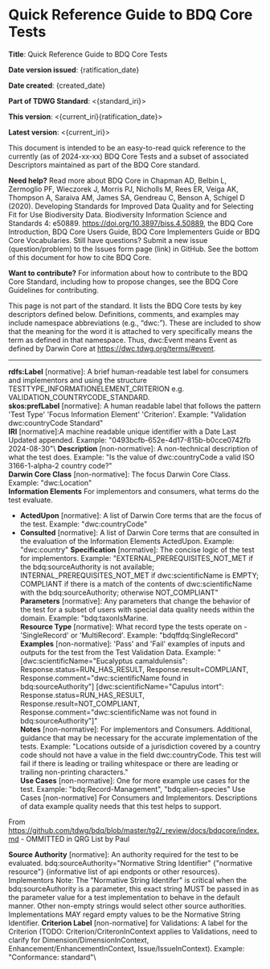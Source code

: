 # Quick Reference Guide to BDQ Core Tests

**Title**: Quick Reference Guide to BDQ Core Tests

**Date version issued**: {ratification_date}

**Date created**: {created_date}

**Part of TDWG Standard**: <{standard_iri}>

**This version**: <{current_iri}{ratification_date}>

**Latest version**: <{current_iri}>

This document is intended to be an easy-to-read quick reference to the currently (as of 2024-xx-xx) BDQ Core Tests and a subset of associated Descriptors maintained as part of the BDQ Core standard.

**Need help?** Read more about BDQ Core in Chapman AD, Belbin L, Zermoglio PF, Wieczorek J, Morris PJ, Nicholls M, Rees ER, Veiga AK, Thompson A, Saraiva AM, James SA, Gendreau C, Benson A, Schigel D (2020). Developing Standards for Improved Data Quality and for Selecting Fit for Use Biodiversity Data. Biodiversity Information Science and Standards 4: e50889. https://doi.org/10.3897/biss.4.50889, the BDQ Core Introduction, BDQ Core Users Guide, BDQ Core Implementers Guide or BDQ Core Vocabularies. Still have questions? Submit a new issue (question/problem) to the Issues form page (link) in GitHub. See the bottom of this document for how to cite BDQ Core.

**Want to contribute?** For information about how to contribute to the BDQ Core Standard, including how to propose changes, see the BDQ Core Guidelines for contributing.

This page is not part of the standard. It lists the BDQ Core tests by key descriptors defined below. Definitions, comments, and examples may include namespace abbreviations (e.g., “dwc:”). These are included to show that the meaning for the word it is attached to very specifically means the term as defined in that namespace. Thus, dwc:Event means Event as defined by Darwin Core at https://dwc.tdwg.org/terms/#event.

---

**rdfs:Label** [normative]: A brief human-readable test label for consumers and implementors and using the structure TESTTYPE_INFORMATIONELEMENT_CRITERION e.g. VALIDATION_COUNTRYCODE_STANDARD.\
**skos:prefLabel** [normative]: A human readable label that follows the pattern 'Test Type' 'Focus Information Element' 'Criterion'. Example: "Validation dwc:countryCode Standard"\
**IRI** [normative]:A machine readable unique identifier with a Date Last Updated appended. Example: "0493bcfb-652e-4d17-815b-b0cce0742fb 2024-08-30"\ 
**Description** [non-normative]: A non-technical description of what the test does. Example: "Is the value of dwc:countryCode a valid ISO 3166-1-alpha-2 country code?"\
**Darwin Core Class** [non-normative]: The focus Darwin Core Class. Example: "dwc:Location"\
**Information Elements** For implementors and consumers, what terms do the test evaluate.
- **ActedUpon** [normative]: A list of Darwin Core terms that are the focus of the test. Example: "dwc:countryCode"
- **Consulted** [normative]: A list of Darwin Core terms that are consulted in the evaluation of the Information Elements ActedUpon. Example: "dwc:country"
**Specification** [normative]: The concise logic of the test for implementors. Example: "EXTERNAL_PREREQUISITES_NOT_MET if the bdq:sourceAuthority is not available; INTERNAL_PREREQUISITES_NOT_MET if dwc:scientificName is EMPTY; COMPLIANT if there is a match of the contents of dwc:scientificName with the bdq:sourceAuthority; otherwise NOT_COMPLIANT"\
**Parameters** [normative]: Any parameters that change the behavior of the test for a subset of users with special data quality needs within the domain. Example: "bdq:taxonIsMarine.\
**Resource Type** [normative]: What record type the tests operate on - 'SingleRecord' or 'MultiRecord'. Example: "bdqffdq:SingleRecord"\
**Examples** [non-normative]: 'Pass' and 'Fail' examples of inputs and outputs for the test from the Test Validation Data. Example: "[dwc:scientificName="Eucalyptus camaldulensis": Response.status=RUN_HAS_RESULT, Response.result=COMPLIANT, Response.comment="dwc:scientificName found in bdq:sourceAuthority"]
[dwc:scientificName="Capulus intort": Response.status=RUN_HAS_RESULT, Response.result=NOT_COMPLIANT, Response.comment="dwc:scientificName was not found in bdq:sourceAuthority"]"\
**Notes** [non-normative]: For implementors and Consumers. Additional, guidance that may be necessary for the accurate implementation of the tests. Example: "Locations outside of a jurisdiction covered by a country code should not have a value in the field dwc:countryCode. This test will fail if there is leading or trailing whitespace or there are leading or trailing non-printing characters."\
**Use Cases** [non-normative]: One for more example use cases for the test. Example: "bdq:Record-Management", "bdq:alien-species"
Use Cases [non-normative] For Consumers and Implementors. Descriptions of data example quality needs that this test helps to support.

From https://github.com/tdwg/bdq/blob/master/tg2/_review/docs/bdqcore/index.md - OMMITTED in QRG List by Paul

**Source Authority** [normative]: An authority required for the test to be evaluated.  bdq:sourceAuthority="Normative String Identifier" {"normative resource"} {informative list of api endponts or other resources}.
Implementors Note: The "Normative String Identifer" is critical when the bdq:sourceAuthority is a parameter, this exact string MUST be passed in as the parameter value for a test implementation to behave in the default manner. Other non-empty strings would select other source authorities. Implementations MAY regard empty values to be the Normative String Identifier.
**Criterion Label** [non-normative] for Validations:  A label for the Criterion (TODO: Criterion/CriteronInContext applies to Validations, need to clarify for Dimension/DimensionInContext, Enhancement/EnhancementInContext, Issue/IssueInContext). Example: "Conformance: standard"\
